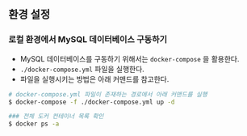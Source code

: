 ## 환경 설정

### 로컬 환경에서 MySQL 데이터베이스 구동하기

- MySQL 데이터베이스를 구동하기 위해서는 `docker-compose` 을 활용한다.
- `./docker-compose.yml` 파일을 실행한다.
- 파일을 실행시키는 방법은 아래 커맨드를 참고한다.

```bash
# docker-compose.yml 파일이 존재하는 경로에서 아래 커맨드를 실행
$ docker-compose -f ./docker-compose.yml up -d

### 전체 도커 컨테이너 목록 확인
$ docker ps -a
```